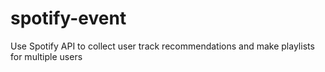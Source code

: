 # spotify-event
Use Spotify API to collect user track recommendations and make playlists for multiple users
